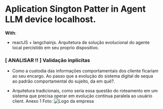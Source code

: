 # Aplication Sington Patter in Agent LLM device localhost.

**With**:
- reactJS + langchainjs. Arquitetura de solução evolucional do agente local percistido em seu proprio dispositivo. 

### **[ ANALISAR !! ]** Validação inplicitas
* Como a custodia das informações comportamentais dos cliente ficariam ao seu encargo. Ao passo que a evolução do sistema digital de sequa ao padrão comportamental do sujeito, da em quê?.

* Arquitetura tradicionais, como seria essa questão do roteamento em um sistema que precisa operar em evolução continua paralela ao usuário client. Anexo 1 Foto: ![Logo da empresa](https://langchain-ai.github.io/langgraphjs/tutorials/multi_agent/img/simple_multi_agent_diagram.png)